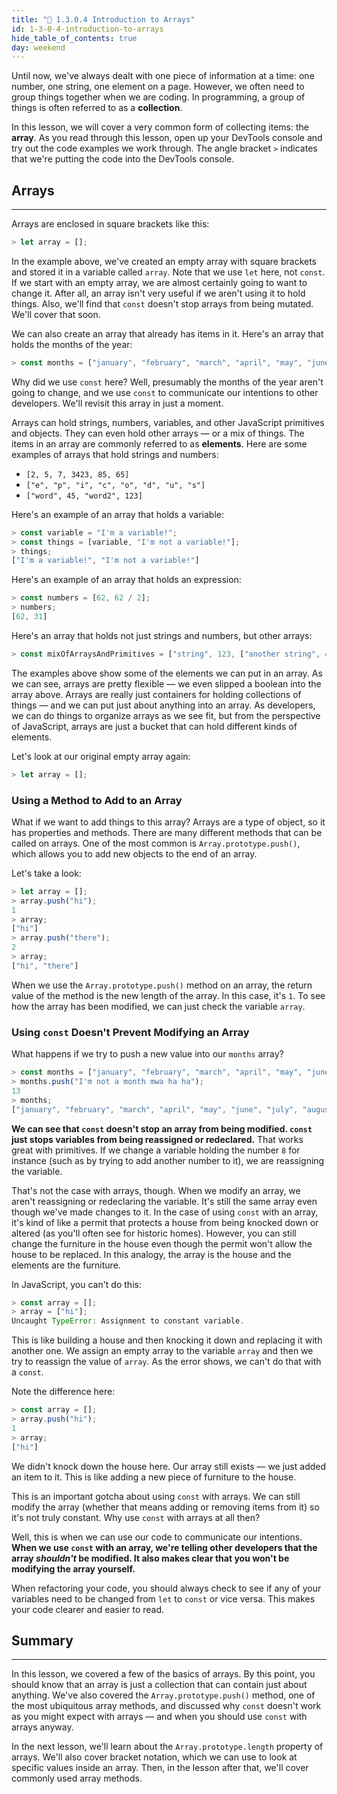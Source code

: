 ```yaml
---
title: "📓 1.3.0.4 Introduction to Arrays"
id: 1-3-0-4-introduction-to-arrays
hide_table_of_contents: true
day: weekend
---
```


Until now, we've always dealt with one piece of information at a time: one number, one string, one element on a page. However, we often need to group things together when we are coding. In programming, a group of things is often referred to as a **collection**.

In this lesson, we will cover a very common form of collecting items: the **array**. As you read through this lesson, open up your DevTools console and try out the code examples we work through. The angle bracket `>` indicates that we're putting the code into the DevTools console.

## Arrays
---

Arrays are enclosed in square brackets like this:

```js
> let array = [];
```

In the example above, we've created an empty array with square brackets and stored it in a variable called `array`. Note that we use `let` here, not `const`. If we start with an empty array, we are almost certainly going to want to change it. After all, an array isn't very useful if we aren't using it to hold things. Also, we'll find that `const` doesn't stop arrays from being mutated. We'll cover that soon.

We can also create an array that already has items in it. Here's an array that holds the months of the year:

```js
> const months = ["january", "february", "march", "april", "may", "june", "july", "august", "september", "october", "november", "december"];
```

Why did we use `const` here? Well, presumably the months of the year aren't going to change, and we use `const` to communicate our intentions to other developers. We'll revisit this array in just a moment.

Arrays can hold strings, numbers, variables, and other JavaScript primitives and objects. They can even hold other arrays — or a mix of things. The items in an array are commonly referred to as **elements**. Here are some examples of arrays that hold strings and numbers:

* `[2, 5, 7, 3423, 85, 65]`
* `["e", "p", "i", "c", "o", "d", "u", "s"]`
* `["word", 45, "word2", 123]`

Here's an example of an array that holds a variable:

```javascript
> const variable = "I'm a variable!";
> const things = [variable, "I'm not a variable!"];
> things;
["I'm a variable!", "I'm not a variable!"]
```

Here's an example of an array that holds an expression:

```js
> const numbers = [62, 62 / 2];
> numbers;
[62, 31]
```

Here's an array that holds not just strings and numbers, but other arrays:

```js
> const mixOfArraysAndPrimitives = ["string", 123, ["another string", 456], 321, "yet another string", true];
```

The examples above show some of the elements we can put in an array. As we can see, arrays are pretty flexible — we even slipped a boolean into the array above. Arrays are really just containers for holding collections of things — and we can put just about anything into an array. As developers, we can do things to organize arrays as we see fit, but from the perspective of JavaScript, arrays are just a bucket that can hold different kinds of elements.

Let's look at our original empty array again:

```js
> let array = [];
```

### Using a Method to Add to an Array

What if we want to add things to this array? Arrays are a type of object, so it has properties and methods. There are many different methods that can be called on arrays. One of the most common is `Array.prototype.push()`, which allows you to add new objects to the end of an array.

Let's take a look:

```js
> let array = [];
> array.push("hi");
1
> array;
["hi"]
> array.push("there");
2
> array;
["hi", "there"]
```

When we use the `Array.prototype.push()` method on an array, the return value of the method is the new length of the array. In this case, it's `1`. To see how the array has been modified, we can just check the variable `array`.

### Using `const` Doesn't Prevent Modifying an Array 

What happens if we try to push a new value into our `months` array?

```js
> const months = ["january", "february", "march", "april", "may", "june", "july", "august", "september", "october", "november", "december"];
> months.push("I'm not a month mwa ha ha");
13
> months;
["january", "february", "march", "april", "may", "june", "july", "august", "september", "october", "november", "december", "I'm not a month mwa ha ha"];
```

**We can see that `const` doesn't stop an array from being modified. `const` just stops variables from being reassigned or redeclared.** That works great with primitives. If we change a variable holding the number `8` for instance (such as by trying to add another number to it), we are reassigning the variable.

That's not the case with arrays, though. When we modify an array, we aren't reassigning or redeclaring the variable. It's still the same array even though we've made changes to it. In the case of using `const` with an array, it's kind of like a permit that protects a house from being knocked down or altered (as you'll often see for historic homes). However, you can still change the furniture in the house even though the permit won't allow the house to be replaced. In this analogy, the array is the house and the elements are the furniture.

In JavaScript, you can't do this:

```js
> const array = [];
> array = ["hi"];
Uncaught TypeError: Assignment to constant variable.
```

This is like building a house and then knocking it down and replacing it with another one. We assign an empty array to the variable `array` and then we try to reassign the value of `array`. As the error shows, we can't do that with a `const`.

Note the difference here:

```js
> const array = [];
> array.push("hi");
1
> array;
["hi"]
```

We didn't knock down the house here. Our array still exists — we just added an item to it. This is like adding a new piece of furniture to the house.

This is an important gotcha about using `const` with arrays. We can still modify the array (whether that means adding or removing items from it) so it's not truly constant. Why use `const` with arrays at all then?

Well, this is when we can use our code to communicate our intentions. **When we use `const` with an array, we're telling other developers that the array _shouldn't_ be modified. It also makes clear that you won't be modifying the array yourself.**

When refactoring your code, you should always check to see if any of your variables need to be changed from `let` to `const` or vice versa. This makes your code clearer and easier to read.

## Summary
---

In this lesson, we covered a few of the basics of arrays. By this point, you should know that an array is just a collection that can contain just about anything. We've also covered the `Array.prototype.push()` method, one of the most ubiquitous array methods, and discussed why `const` doesn't work as you might expect with arrays — and when you should use `const` with arrays anyway.

In the next lesson, we'll learn about the `Array.prototype.length` property of arrays. We'll also cover bracket notation, which we can use to look at specific values inside an array. Then, in the lesson after that, we'll cover commonly used array methods.
